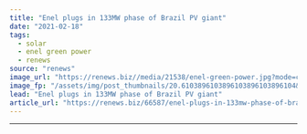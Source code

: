 ```yaml
---
title: "Enel plugs in 133MW phase of Brazil PV giant"
date: "2021-02-18"
tags: 
  - solar
  - enel green power
  - renews
source: "renews"
image_url: "https://renews.biz//media/21538/enel-green-power.jpg?mode=crop&width=770&heightratio=0.6103896103896103896103896104&slimmage=true"
image_fp: "/assets/img/post_thumbnails/20.6103896103896103896103896104&slimmage=true"
lead: "Enel plugs in 133MW phase of Brazil PV giant"
article_url: "https://renews.biz/66587/enel-plugs-in-133mw-phase-of-brazil-pv-giant/"
---
```


---
